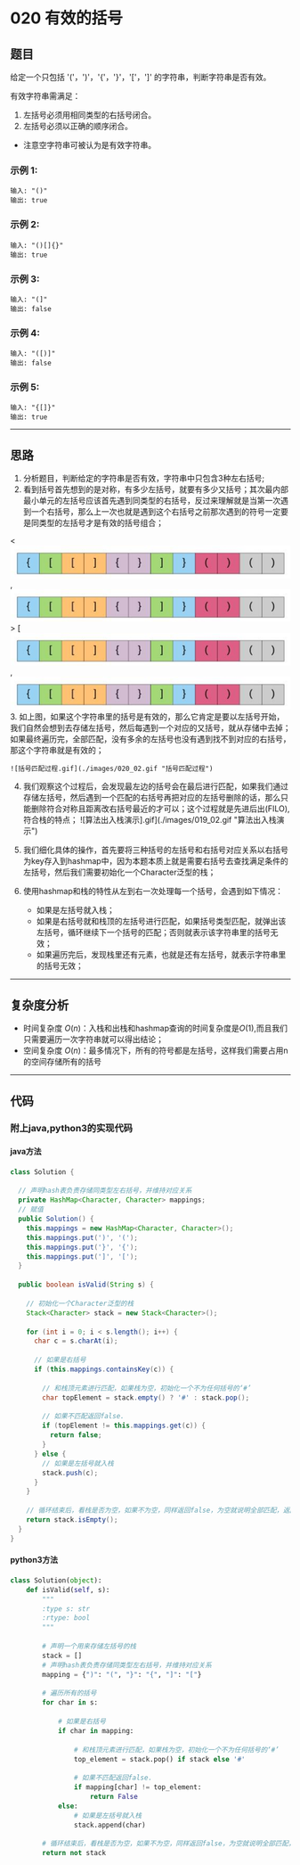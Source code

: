 # 020 有效的括号

## 题目
给定一个只包括 '('，')'，'{'，'}'，'['，']' 的字符串，判断字符串是否有效。

有效字符串需满足：

1. 左括号必须用相同类型的右括号闭合。
2. 左括号必须以正确的顺序闭合。
- 注意空字符串可被认为是有效字符串。

### 示例 1:

    输入: "()"
    输出: true
### 示例 2:

    输入: "()[]{}"
    输出: true
### 示例 3:

    输入: "(]"
    输出: false
### 示例 4:

    输入: "([)]"
    输出: false
### 示例 5:

    输入: "{[]}"
    输出: true

***

## 思路

1. 分析题目，判断给定的字符串是否有效，字符串中只包含3种左右括号;
2. 看到括号首先想到的是对称，有多少左括号，就要有多少又括号；其次最内部最小单元的左括号应该首先遇到同类型的右括号，反过来理解就是当第一次遇到一个右括号，那么上一次也就是遇到这个右括号之前那次遇到的符号一定要是同类型的左括号才是有效的括号组合；

<![有效括号.jpg](./images/020_01.jpg "有效括号"),![有效括号.jpg](./images/020_01.jpg "有效括号")>
[![有效括号.jpg](./images/020_01.jpg),![有效括号.jpg](./images/020_01.jpg)
3. 如上图，如果这个字符串里的括号是有效的，那么它肯定是要以左括号开始，我们自然会想到去存储左括号，然后每遇到一个对应的又括号，就从存储中去掉；如果最终遍历完，全部匹配，没有多余的左括号也没有遇到找不到对应的右括号，那这个字符串就是有效的；

    ![括号匹配过程.gif](./images/020_02.gif "括号匹配过程")

4. 我们观察这个过程后，会发现最左边的括号会在最后进行匹配，如果我们通过存储左括号，然后遇到一个匹配的右括号再把对应的左括号删除的话，那么只能删除符合对称且距离改右括号最近的才可以；这个过程就是先进后出(FILO),符合栈的特点；
![算法出入栈演示].gif](./images/019_02.gif "算法出入栈演示")

5. 我们细化具体的操作，首先要将三种括号的左括号和右括号对应关系以右括号为key存入到hashmap中，因为本题本质上就是需要右括号去查找满足条件的左括号，然后我们需要初始化一个Character泛型的栈；
6. 使用hashmap和栈的特性从左到右一次处理每一个括号，会遇到如下情况：
    + 如果是左括号就入栈；
    + 如果是右括号就和栈顶的左括号进行匹配，如果括号类型匹配，就弹出该左括号，循环继续下一个括号的匹配；否则就表示该字符串里的括号无效；
    + 如果遍历完后，发现栈里还有元素，也就是还有左括号，就表示字符串里的括号无效；

***

## 复杂度分析

+ 时间复杂度 $O(n)$：入栈和出栈和hashmap查询的时间复杂度是$O(1)$,而且我们只需要遍历一次字符串就可以得出结论；
+ 空间复杂度 $O(n)$：最多情况下，所有的符号都是左括号，这样我们需要占用n的空间存储所有的括号

***

## 代码

### 附上java,python3的实现代码

#### java方法
  
```java
class Solution {

  // 声明hash表负责存储同类型左右括号，并维持对应关系
  private HashMap<Character, Character> mappings;
  // 赋值
  public Solution() {
    this.mappings = new HashMap<Character, Character>();
    this.mappings.put(')', '(');
    this.mappings.put('}', '{');
    this.mappings.put(']', '[');
  }

  public boolean isValid(String s) {

    // 初始化一个Character泛型的栈
    Stack<Character> stack = new Stack<Character>();

    for (int i = 0; i < s.length(); i++) {
      char c = s.charAt(i);

      // 如果是右括号
      if (this.mappings.containsKey(c)) {

        // 和栈顶元素进行匹配，如果栈为空，初始化一个不为任何括号的‘#’
        char topElement = stack.empty() ? '#' : stack.pop();

        // 如果不匹配返回false.
        if (topElement != this.mappings.get(c)) {
          return false;
        }
      } else {
        // 如果是左括号就入栈
        stack.push(c);
      }
    }

    // 循环结束后，看栈是否为空，如果不为空，同样返回false，为空就说明全部匹配，返回true
    return stack.isEmpty();
  }
}
```

#### python3方法
  
```python
class Solution(object):
    def isValid(self, s):
        """
        :type s: str
        :rtype: bool
        """

        # 声明一个用来存储左括号的栈
        stack = []
        # 声明hash表负责存储同类型左右括号，并维持对应关系
        mapping = {")": "(", "}": "{", "]": "["}

        # 遍历所有的括号
        for char in s:

            # 如果是右括号
            if char in mapping:

                # 和栈顶元素进行匹配，如果栈为空，初始化一个不为任何括号的‘#’
                top_element = stack.pop() if stack else '#'

                # 如果不匹配返回false.
                if mapping[char] != top_element:
                    return False
            else:
                # 如果是左括号就入栈
                stack.append(char)

        # 循环结束后，看栈是否为空，如果不为空，同样返回false，为空就说明全部匹配，返回true
        return not stack
```

